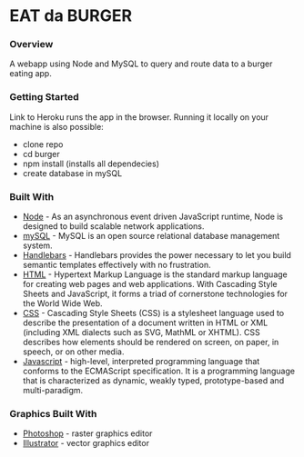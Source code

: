 # EAT da BURGER

### Overview

A webapp using  Node and MySQL to query and route data to a burger eating app.

### Getting Started

Link to Heroku runs the app in the browser.
Running it locally on your machine is also possible:
- clone repo
- cd burger
- npm install (installs all dependecies)
- create database in mySQL

### Built With

* [Node](https://nodejs.org/en/) - As an asynchronous event driven JavaScript runtime, Node is designed to build scalable network applications.
* [mySQL](https://www.mysql.com) - MySQL is an open source relational database management system.
* [Handlebars](https://handlebarsjs.com) - Handlebars provides the power necessary to let you build semantic templates effectively with no frustration.
* [HTML](https://en.wikipedia.org/wiki/HTML) - Hypertext Markup Language is the standard markup language for creating web pages and web applications. With Cascading Style Sheets and JavaScript, it forms a triad of cornerstone technologies for the World Wide Web.
* [CSS](https://developer.mozilla.org/en-US/docs/Web/CSS) - Cascading Style Sheets (CSS) is a stylesheet language used to describe the presentation of a document written in HTML or XML (including XML dialects such as SVG, MathML or XHTML). CSS describes how elements should be rendered on screen, on paper, in speech, or on other media.
* [Javascript](https://www.javascript.com) - high-level, interpreted programming language that conforms to the ECMAScript specification. It is a programming language that is characterized as dynamic, weakly typed, prototype-based and multi-paradigm.

### Graphics Built With

* [Photoshop](https://adobe.ly/2HnJJ66) - raster graphics editor 
* [Illustrator](https://adobe.ly/2JcxRpg) - vector graphics editor